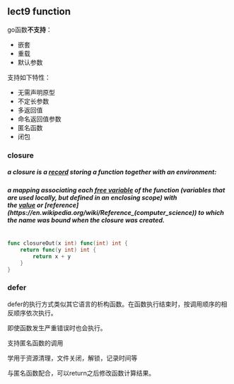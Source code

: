 ## lect9 function

go函数**不支持**：

* 嵌套
* 重载
* 默认参数

支持如下特性：

* 无需声明原型
* 不定长参数 
* 多返回值
* 命名返回值参数
* 匿名函数
* 闭包



### closure

##### a closure is a [record](https://en.wikipedia.org/wiki/Record_(computer_science)) storing a function together with an environment:

##### a mapping associating each [free variable](https://en.wikipedia.org/wiki/Free_variable) of the function (variables that are used locally, but defined in an enclosing scope) with the [value](https://en.wikipedia.org/wiki/Value_(computer_science)) or [reference](https://en.wikipedia.org/wiki/Reference_(computer_science)) to which the name was bound when the closure was created.



```go

func closureOut(x int) func(int) int {
	return func(y int) int {
        return x + y
	}
}
```



### defer

defer的执行方式类似其它语言的析构函数。在函数执行结束时，按调用顺序的相反顺序依次执行。

即使函数发生严重错误时也会执行。

支持匿名函数的调用

学用于资源清理，文件关闭，解锁，记录时间等

与匿名函数配合，可以return之后修改函数计算结果。

